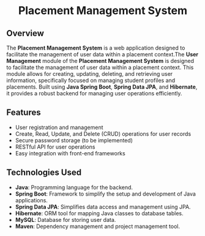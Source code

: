 <h1 align="center"><b> Placement Management System </b></h1>

## Overview

The **Placement Management System** is a web application designed to facilitate the management of user data within a placement context.The **User Management** module of the **Placement Management System** is designed to facilitate the management of user data within a placement context. This module allows for creating, updating, deleting, and retrieving user information, specifically focused on managing student profiles and placements. Built using **Java Spring Boot**, **Spring Data JPA**, and **Hibernate**, it provides a robust backend for managing user operations efficiently. 

## Features

- User registration and management
- Create, Read, Update, and Delete (CRUD) operations for user records
- Secure password storage (to be implemented)
- RESTful API for user operations
- Easy integration with front-end frameworks

## Technologies Used

- **Java**: Programming language for the backend.
- **Spring Boot**: Framework to simplify the setup and development of Java applications.
- **Spring Data JPA**: Simplifies data access and management using JPA.
- **Hibernate**: ORM tool for mapping Java classes to database tables.
- **MySQL**: Database for storing user data.
- **Maven**: Dependency management and project management tool.
